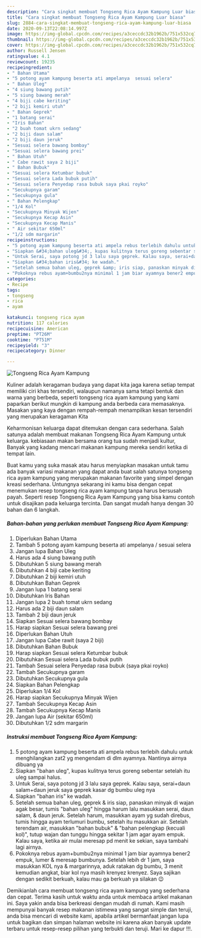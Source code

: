 ```yaml
---
description: "Cara singkat membuat Tongseng Rica Ayam Kampung Luar biasa"
title: "Cara singkat membuat Tongseng Rica Ayam Kampung Luar biasa"
slug: 2884-cara-singkat-membuat-tongseng-rica-ayam-kampung-luar-biasa
date: 2020-09-13T22:08:14.997Z
image: https://img-global.cpcdn.com/recipes/a3ceccdc32b1962b/751x532cq70/tongseng-rica-ayam-kampung-foto-resep-utama.jpg
thumbnail: https://img-global.cpcdn.com/recipes/a3ceccdc32b1962b/751x532cq70/tongseng-rica-ayam-kampung-foto-resep-utama.jpg
cover: https://img-global.cpcdn.com/recipes/a3ceccdc32b1962b/751x532cq70/tongseng-rica-ayam-kampung-foto-resep-utama.jpg
author: Russell Jensen
ratingvalue: 4.1
reviewcount: 19235
recipeingredient:
- " Bahan Utama"
- "5 potong ayam kampung beserta ati ampelanya  sesuai selera"
- " Bahan Uleg"
- "4 siung bawang putih"
- "5 siung bawang merah"
- "4 biji cabe keriting"
- "2 biji kemiri utuh"
- " Bahan Geprek"
- "1 batang serai"
- "Iris Bahan"
- "2 buah tomat ukrn sedang"
- "2 biji daun salam"
- "2 biji daun jeruk"
- "Sesuai selera bawang bombay"
- "Sesuai selera bawang prei"
- " Bahan Utuh"
- " Cabe rawit saya 2 biji"
- " Bahan Bubuk"
- "Sesuai selera Ketumbar bubuk"
- "Sesuai selera Lada bubuk putih"
- "Sesuai selera Penyedap rasa bubuk saya pkai royko"
- "Secukupnya garam"
- "Secukupnya gula"
- " Bahan Pelengkap"
- "1/4 Kol"
- "Secukupnya Minyak Wijen"
- "Secukupnya Kecap Asin"
- "Secukupnya Kecap Manis"
- " Air sekitar 650ml"
- "1/2 sdm margarin"
recipeinstructions:
- "5 potong ayam kampung beserta ati ampela rebus terlebih dahulu untuk menghilangkan zat2 yg mengendam di dlm ayamnya. Nantinya airnya dibuang ya"
- "Siapkan &#34;bahan uleg&#34;, kupas kulitnya terus goreng sebentar setelah itu uleg sampai halus."
- "Untuk Serai, saya potong jd 3 lalu saya geprek. Kalau saya, serai+daun salam+daun jeruk saya geprek kasar dg bumbu uleg nya"
- "Siapkan &#34;bahan iris&#34; ke wadah."
- "Setelah semua bahan uleg, geprek &amp; iris siap, panaskan minyak di wajan agak besar, tumis &#34;bahan uleg&#34; hingga harum lalu masukkan serai, daun salam, &amp; daun jeruk. Setelah harum, masukkan ayam yg sudah direbus, tumis hingga ayam terlumuri bumbu, setelah itu masukkan air. Setelah terendam air, masukkan &#34;bahan bubuk&#34; &amp; &#34;bahan pelengkap (kecuali kol)&#34;, tutup wajan dan tunggu hingga sekitar 1 jam agar ayam empuk. Kalau saya, ketika air mulai meresap pd menit ke sekian, saya tambahi lagi airnya."
- "Pokoknya rebus ayam+bumbu2nya minimal 1 jam biar ayamnya bener2 empuk, lumer &amp; meresap bumbunya. Setelah lebih dr 1 jam, saya masukkan KOL nya &amp; margarinnya, aduk ratakan dg bumbu, 3 menit kemudian angkat, biar kol nya masih krenyez krenyez. Saya sajikan dengan sedikit berkuah, kalau mau ga berkuah ya silakan 😉"
categories:
- Recipe
tags:
- tongseng
- rica
- ayam

katakunci: tongseng rica ayam 
nutrition: 117 calories
recipecuisine: American
preptime: "PT26M"
cooktime: "PT51M"
recipeyield: "3"
recipecategory: Dinner

---
```



![Tongseng Rica Ayam Kampung](https://img-global.cpcdn.com/recipes/a3ceccdc32b1962b/751x532cq70/tongseng-rica-ayam-kampung-foto-resep-utama.jpg)

Kuliner adalah keragaman budaya yang dapat kita jaga karena setiap tempat memiliki ciri khas tersendiri, walaupun namanya sama tetapi bentuk dan warna yang berbeda, seperti tongseng rica ayam kampung yang kami paparkan berikut mungkin di kampung anda berbeda cara memasaknya. Masakan yang kaya dengan rempah-rempah menampilkan kesan tersendiri yang merupakan keragaman Kita



Keharmonisan keluarga dapat ditemukan dengan cara sederhana. Salah satunya adalah membuat makanan Tongseng Rica Ayam Kampung untuk keluarga. kebiasaan makan bersama orang tua sudah menjadi kultur, Banyak yang kadang mencari makanan kampung mereka sendiri ketika di tempat lain.

Buat kamu yang suka masak atau harus menyiapkan masakan untuk tamu ada banyak variasi makanan yang dapat anda buat salah satunya tongseng rica ayam kampung yang merupakan makanan favorite yang simpel dengan kreasi sederhana. Untungnya sekarang ini kamu bisa dengan cepat menemukan resep tongseng rica ayam kampung tanpa harus bersusah payah.
Seperti resep Tongseng Rica Ayam Kampung yang bisa kamu contoh untuk disajikan pada keluarga tercinta. Dan sangat mudah hanya dengan 30 bahan dan 6 langkah.


<!--inarticleads1-->

##### Bahan-bahan yang perlukan membuat Tongseng Rica Ayam Kampung:

1. Diperlukan  Bahan Utama
1. Tambah 5 potong ayam kampung beserta ati ampelanya / sesuai selera
1. Jangan lupa  Bahan Uleg
1. Harus ada 4 siung bawang putih
1. Dibutuhkan 5 siung bawang merah
1. Dibutuhkan 4 biji cabe keriting
1. Dibutuhkan 2 biji kemiri utuh
1. Dibutuhkan  Bahan Geprek
1. Jangan lupa 1 batang serai
1. Dibutuhkan Iris Bahan
1. Jangan lupa 2 buah tomat ukrn sedang
1. Harus ada 2 biji daun salam
1. Tambah 2 biji daun jeruk
1. Siapkan Sesuai selera bawang bombay
1. Harap siapkan Sesuai selera bawang prei
1. Diperlukan  Bahan Utuh
1. Jangan lupa  Cabe rawit (saya 2 biji)
1. Dibutuhkan  Bahan Bubuk
1. Harap siapkan Sesuai selera Ketumbar bubuk
1. Dibutuhkan Sesuai selera Lada bubuk putih
1. Tambah Sesuai selera Penyedap rasa bubuk (saya pkai royko)
1. Tambah Secukupnya garam
1. Dibutuhkan Secukupnya gula
1. Siapkan  Bahan Pelengkap
1. Diperlukan 1/4 Kol
1. Harap siapkan Secukupnya Minyak Wijen
1. Tambah Secukupnya Kecap Asin
1. Tambah Secukupnya Kecap Manis
1. Jangan lupa  Air (sekitar 650ml)
1. Dibutuhkan 1/2 sdm margarin




<!--inarticleads2-->

##### Instruksi membuat  Tongseng Rica Ayam Kampung:

1. 5 potong ayam kampung beserta ati ampela rebus terlebih dahulu untuk menghilangkan zat2 yg mengendam di dlm ayamnya. Nantinya airnya dibuang ya
1. Siapkan &#34;bahan uleg&#34;, kupas kulitnya terus goreng sebentar setelah itu uleg sampai halus.
1. Untuk Serai, saya potong jd 3 lalu saya geprek. Kalau saya, serai+daun salam+daun jeruk saya geprek kasar dg bumbu uleg nya
1. Siapkan &#34;bahan iris&#34; ke wadah.
1. Setelah semua bahan uleg, geprek &amp; iris siap, panaskan minyak di wajan agak besar, tumis &#34;bahan uleg&#34; hingga harum lalu masukkan serai, daun salam, &amp; daun jeruk. Setelah harum, masukkan ayam yg sudah direbus, tumis hingga ayam terlumuri bumbu, setelah itu masukkan air. Setelah terendam air, masukkan &#34;bahan bubuk&#34; &amp; &#34;bahan pelengkap (kecuali kol)&#34;, tutup wajan dan tunggu hingga sekitar 1 jam agar ayam empuk. Kalau saya, ketika air mulai meresap pd menit ke sekian, saya tambahi lagi airnya.
1. Pokoknya rebus ayam+bumbu2nya minimal 1 jam biar ayamnya bener2 empuk, lumer &amp; meresap bumbunya. Setelah lebih dr 1 jam, saya masukkan KOL nya &amp; margarinnya, aduk ratakan dg bumbu, 3 menit kemudian angkat, biar kol nya masih krenyez krenyez. Saya sajikan dengan sedikit berkuah, kalau mau ga berkuah ya silakan 😉




Demikianlah cara membuat tongseng rica ayam kampung yang sederhana dan cepat. Terima kasih untuk waktu anda untuk membaca artikel makanan ini. Saya yakin anda bisa berkreasi dengan mudah di rumah. Kami masih mempunyai banyak resep makanan istimewa yang sangat simple dan teruji, anda bisa mencari di website kami, apabila artikel bermanfaat jangan lupa untuk bagikan dan simpan halaman website ini karena akan banyak update terbaru untuk resep-resep pilihan yang terbukti dan teruji. Mari ke dapur !!!. 
